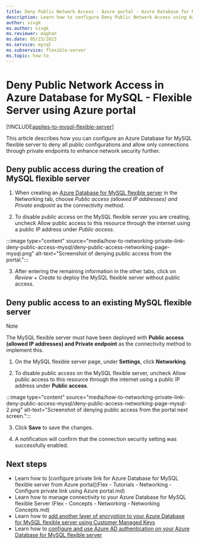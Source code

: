 ```yaml
---
title: Deny Public Network Access - Azure portal - Azure Database for MySQL - 
description: Learn how to configure Deny Public Network Access using Azure portal for your Azure Database for MySQL - Flexible server
author: vivgk
ms.author: vivgk
ms.reviewer: maghan
ms.date: 05/23/2023
ms.service: mysql
ms.subservice: flexible-server
ms.topic: how-to
---
```


# Deny Public Network Access in Azure Database for MySQL - Flexible Server using Azure portal

[!INCLUDE[applies-to-mysql-flexible-server](../includes/applies-to-mysql-flexible-server.md)]

This article describes how you can configure an Azure Database for MySQL flexible server to deny all public configurations and allow only connections through private endpoints to enhance network security further.

## Deny public access during the creation of MySQL flexible server

1. When creating an [Azure Database for MySQL flexible server](quickstart-create-server-portal.md) in the Networking tab, choose *Public access (allowed IP addresses) and Private endpoint* as the connectivity method.

2. To disable public access on the MySQL flexible server you are creating, uncheck Allow public access to this resource through the internet using a public IP address under *Public access*.

:::image type="content" source="media/how-to-networking-private-link-deny-public-access-mysql/deny-public-access-networking-page-mysql.png" alt-text="Screenshot of denying public access from the portal.":::

3. After entering the remaining information in the other tabs, click on *Review + Create* to deploy the MySQL flexible server without public access.

## Deny public access to an existing MySQL flexible server

> [!NOTE]
> The MySQL flexible server must have been deployed with **Public access (allowed IP addresses) and Private endpoint** as the connectivity method to implement this.

1. On the MySQL flexible server page, under **Settings**, click **Networking**.

2. To disable public access on the MySQL flexible server, uncheck Allow public access to this resource through the internet using a public IP address under **Public access**.

:::image type="content" source="media/how-to-networking-private-link-deny-public-access-mysql/deny-public-access-networking-page-mysql-2.png" alt-text="Screenshot of denying public access from the portal next screen.":::

3. Click **Save** to save the changes.

4. A notification will confirm that the connection security setting was successfully enabled.

## Next steps

- Learn how to [configure private link for Azure Database for MySQL flexible server from Azure portal](Flex - Tutorials - Networking - Configure private link using Azure portal.md)
- Learn how to manage connectivity to your Azure Database for MySQL flexible Server (Flex - Concepts - Networking - Networking Concepts.md)
- Learn how to [add another layer of encryption to your Azure Database for MySQL flexible server using Customer Managed Keys](https://learn.microsoft.com/en-us/azure/mysql/flexible-server/concepts-customer-managed-key.md)
- Learn how to [configure and use Azure AD authentication on your Azure Database for MySQL flexible server](https://learn.microsoft.com/en-us/azure/mysql/flexible-server/concepts-azure-ad-authentication.md)